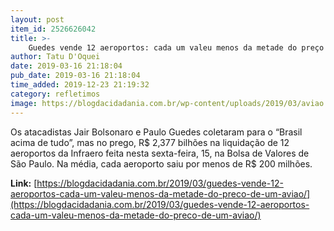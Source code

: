 ```yaml
---
layout: post
item_id: 2526626042
title: >-
    Guedes vende 12 aeroportos: cada um valeu menos da metade do preço de um avião
author: Tatu D'Oquei
date: 2019-03-16 21:18:04
pub_date: 2019-03-16 21:18:04
time_added: 2019-12-23 21:19:32
category: refletimos
image: https://blogdacidadania.com.br/wp-content/uploads/2019/03/aviao.png
---
```


Os atacadistas Jair Bolsonaro e Paulo Guedes coletaram para o “Brasil acima de tudo”, mas no prego, R$ 2,377 bilhões na liquidação de 12 aeroportos da Infraero feita nesta sexta-feira, 15, na Bolsa de Valores de São Paulo. Na média, cada aeroporto saiu por menos de R$ 200 milhões.

**Link:** [https://blogdacidadania.com.br/2019/03/guedes-vende-12-aeroportos-cada-um-valeu-menos-da-metade-do-preco-de-um-aviao/](https://blogdacidadania.com.br/2019/03/guedes-vende-12-aeroportos-cada-um-valeu-menos-da-metade-do-preco-de-um-aviao/)

